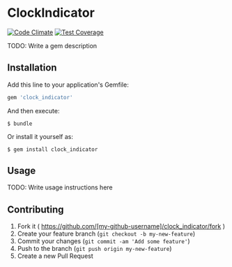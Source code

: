 # ClockIndicator
[![Code Climate](https://codeclimate.com/github/jcmuller/clock_indicator/badges/gpa.svg)](https://codeclimate.com/github/jcmuller/clock_indicator)
[![Test Coverage](https://codeclimate.com/github/jcmuller/clock_indicator/badges/coverage.svg)](https://codeclimate.com/github/jcmuller/clock_indicator)

TODO: Write a gem description

## Installation

Add this line to your application's Gemfile:

```ruby
gem 'clock_indicator'
```

And then execute:

    $ bundle

Or install it yourself as:

    $ gem install clock_indicator

## Usage

TODO: Write usage instructions here

## Contributing

1. Fork it ( https://github.com/[my-github-username]/clock_indicator/fork )
2. Create your feature branch (`git checkout -b my-new-feature`)
3. Commit your changes (`git commit -am 'Add some feature'`)
4. Push to the branch (`git push origin my-new-feature`)
5. Create a new Pull Request
